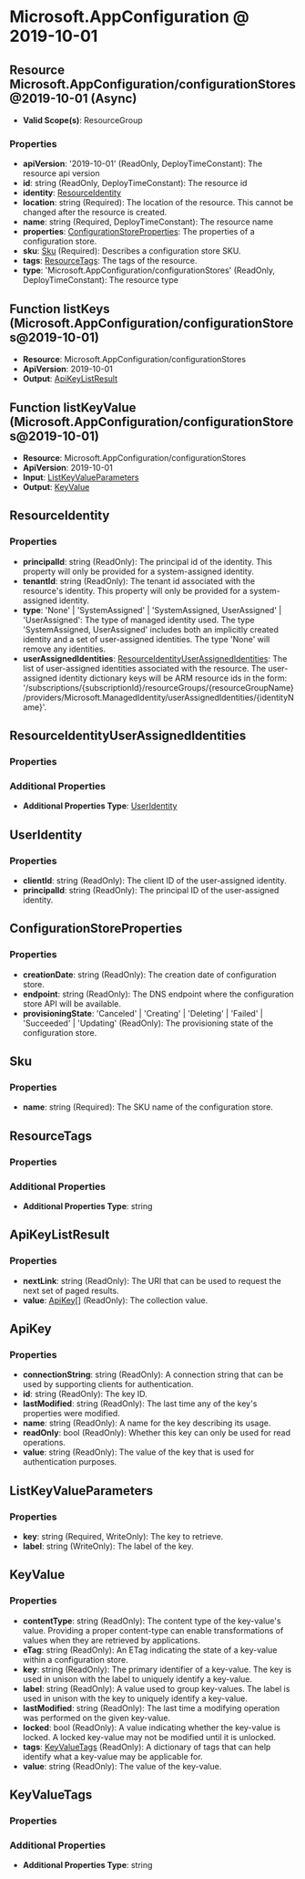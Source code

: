 # Microsoft.AppConfiguration @ 2019-10-01

## Resource Microsoft.AppConfiguration/configurationStores@2019-10-01 (Async)
* **Valid Scope(s)**: ResourceGroup
### Properties
* **apiVersion**: '2019-10-01' (ReadOnly, DeployTimeConstant): The resource api version
* **id**: string (ReadOnly, DeployTimeConstant): The resource id
* **identity**: [ResourceIdentity](#resourceidentity)
* **location**: string (Required): The location of the resource. This cannot be changed after the resource is created.
* **name**: string (Required, DeployTimeConstant): The resource name
* **properties**: [ConfigurationStoreProperties](#configurationstoreproperties): The properties of a configuration store.
* **sku**: [Sku](#sku) (Required): Describes a configuration store SKU.
* **tags**: [ResourceTags](#resourcetags): The tags of the resource.
* **type**: 'Microsoft.AppConfiguration/configurationStores' (ReadOnly, DeployTimeConstant): The resource type

## Function listKeys (Microsoft.AppConfiguration/configurationStores@2019-10-01)
* **Resource**: Microsoft.AppConfiguration/configurationStores
* **ApiVersion**: 2019-10-01
* **Output**: [ApiKeyListResult](#apikeylistresult)

## Function listKeyValue (Microsoft.AppConfiguration/configurationStores@2019-10-01)
* **Resource**: Microsoft.AppConfiguration/configurationStores
* **ApiVersion**: 2019-10-01
* **Input**: [ListKeyValueParameters](#listkeyvalueparameters)
* **Output**: [KeyValue](#keyvalue)

## ResourceIdentity
### Properties
* **principalId**: string (ReadOnly): The principal id of the identity. This property will only be provided for a system-assigned identity.
* **tenantId**: string (ReadOnly): The tenant id associated with the resource's identity. This property will only be provided for a system-assigned identity.
* **type**: 'None' | 'SystemAssigned' | 'SystemAssigned, UserAssigned' | 'UserAssigned': The type of managed identity used. The type 'SystemAssigned, UserAssigned' includes both an implicitly created identity and a set of user-assigned identities. The type 'None' will remove any identities.
* **userAssignedIdentities**: [ResourceIdentityUserAssignedIdentities](#resourceidentityuserassignedidentities): The list of user-assigned identities associated with the resource. The user-assigned identity dictionary keys will be ARM resource ids in the form: '/subscriptions/{subscriptionId}/resourceGroups/{resourceGroupName}/providers/Microsoft.ManagedIdentity/userAssignedIdentities/{identityName}'.

## ResourceIdentityUserAssignedIdentities
### Properties
### Additional Properties
* **Additional Properties Type**: [UserIdentity](#useridentity)

## UserIdentity
### Properties
* **clientId**: string (ReadOnly): The client ID of the user-assigned identity.
* **principalId**: string (ReadOnly): The principal ID of the user-assigned identity.

## ConfigurationStoreProperties
### Properties
* **creationDate**: string (ReadOnly): The creation date of configuration store.
* **endpoint**: string (ReadOnly): The DNS endpoint where the configuration store API will be available.
* **provisioningState**: 'Canceled' | 'Creating' | 'Deleting' | 'Failed' | 'Succeeded' | 'Updating' (ReadOnly): The provisioning state of the configuration store.

## Sku
### Properties
* **name**: string (Required): The SKU name of the configuration store.

## ResourceTags
### Properties
### Additional Properties
* **Additional Properties Type**: string

## ApiKeyListResult
### Properties
* **nextLink**: string (ReadOnly): The URI that can be used to request the next set of paged results.
* **value**: [ApiKey](#apikey)[] (ReadOnly): The collection value.

## ApiKey
### Properties
* **connectionString**: string (ReadOnly): A connection string that can be used by supporting clients for authentication.
* **id**: string (ReadOnly): The key ID.
* **lastModified**: string (ReadOnly): The last time any of the key's properties were modified.
* **name**: string (ReadOnly): A name for the key describing its usage.
* **readOnly**: bool (ReadOnly): Whether this key can only be used for read operations.
* **value**: string (ReadOnly): The value of the key that is used for authentication purposes.

## ListKeyValueParameters
### Properties
* **key**: string (Required, WriteOnly): The key to retrieve.
* **label**: string (WriteOnly): The label of the key.

## KeyValue
### Properties
* **contentType**: string (ReadOnly): The content type of the key-value's value.
Providing a proper content-type can enable transformations of values when they are retrieved by applications.
* **eTag**: string (ReadOnly): An ETag indicating the state of a key-value within a configuration store.
* **key**: string (ReadOnly): The primary identifier of a key-value.
The key is used in unison with the label to uniquely identify a key-value.
* **label**: string (ReadOnly): A value used to group key-values.
The label is used in unison with the key to uniquely identify a key-value.
* **lastModified**: string (ReadOnly): The last time a modifying operation was performed on the given key-value.
* **locked**: bool (ReadOnly): A value indicating whether the key-value is locked.
A locked key-value may not be modified until it is unlocked.
* **tags**: [KeyValueTags](#keyvaluetags) (ReadOnly): A dictionary of tags that can help identify what a key-value may be applicable for.
* **value**: string (ReadOnly): The value of the key-value.

## KeyValueTags
### Properties
### Additional Properties
* **Additional Properties Type**: string

